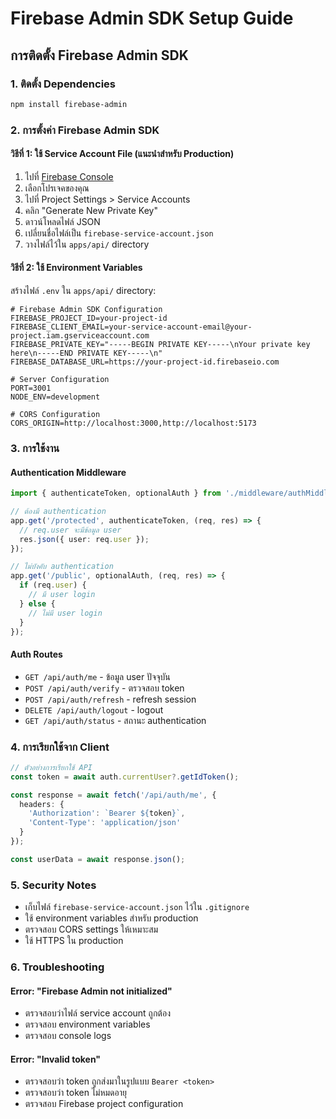 # Firebase Admin SDK Setup Guide

## การติดตั้ง Firebase Admin SDK

### 1. ติดตั้ง Dependencies
```bash
npm install firebase-admin
```

### 2. การตั้งค่า Firebase Admin SDK

#### วิธีที่ 1: ใช้ Service Account File (แนะนำสำหรับ Production)

1. ไปที่ [Firebase Console](https://console.firebase.google.com/)
2. เลือกโปรเจคของคุณ
3. ไปที่ Project Settings > Service Accounts
4. คลิก "Generate New Private Key"
5. ดาวน์โหลดไฟล์ JSON
6. เปลี่ยนชื่อไฟล์เป็น `firebase-service-account.json`
7. วางไฟล์ไว้ใน `apps/api/` directory

#### วิธีที่ 2: ใช้ Environment Variables

สร้างไฟล์ `.env` ใน `apps/api/` directory:

```env
# Firebase Admin SDK Configuration
FIREBASE_PROJECT_ID=your-project-id
FIREBASE_CLIENT_EMAIL=your-service-account-email@your-project.iam.gserviceaccount.com
FIREBASE_PRIVATE_KEY="-----BEGIN PRIVATE KEY-----\nYour private key here\n-----END PRIVATE KEY-----\n"
FIREBASE_DATABASE_URL=https://your-project-id.firebaseio.com

# Server Configuration
PORT=3001
NODE_ENV=development

# CORS Configuration
CORS_ORIGIN=http://localhost:3000,http://localhost:5173
```

### 3. การใช้งาน

#### Authentication Middleware

```typescript
import { authenticateToken, optionalAuth } from './middleware/authMiddleware.js';

// ต้องมี authentication
app.get('/protected', authenticateToken, (req, res) => {
  // req.user จะมีข้อมูล user
  res.json({ user: req.user });
});

// ไม่บังคับ authentication
app.get('/public', optionalAuth, (req, res) => {
  if (req.user) {
    // มี user login
  } else {
    // ไม่มี user login
  }
});
```

#### Auth Routes

- `GET /api/auth/me` - ข้อมูล user ปัจจุบัน
- `POST /api/auth/verify` - ตรวจสอบ token
- `POST /api/auth/refresh` - refresh session
- `DELETE /api/auth/logout` - logout
- `GET /api/auth/status` - สถานะ authentication

### 4. การเรียกใช้จาก Client

```typescript
// ตัวอย่างการเรียกใช้ API
const token = await auth.currentUser?.getIdToken();

const response = await fetch('/api/auth/me', {
  headers: {
    'Authorization': `Bearer ${token}`,
    'Content-Type': 'application/json'
  }
});

const userData = await response.json();
```

### 5. Security Notes

- เก็บไฟล์ `firebase-service-account.json` ไว้ใน `.gitignore`
- ใช้ environment variables สำหรับ production
- ตรวจสอบ CORS settings ให้เหมาะสม
- ใช้ HTTPS ใน production

### 6. Troubleshooting

#### Error: "Firebase Admin not initialized"
- ตรวจสอบว่าไฟล์ service account ถูกต้อง
- ตรวจสอบ environment variables
- ตรวจสอบ console logs

#### Error: "Invalid token"
- ตรวจสอบว่า token ถูกส่งมาในรูปแบบ `Bearer <token>`
- ตรวจสอบว่า token ไม่หมดอายุ
- ตรวจสอบ Firebase project configuration
